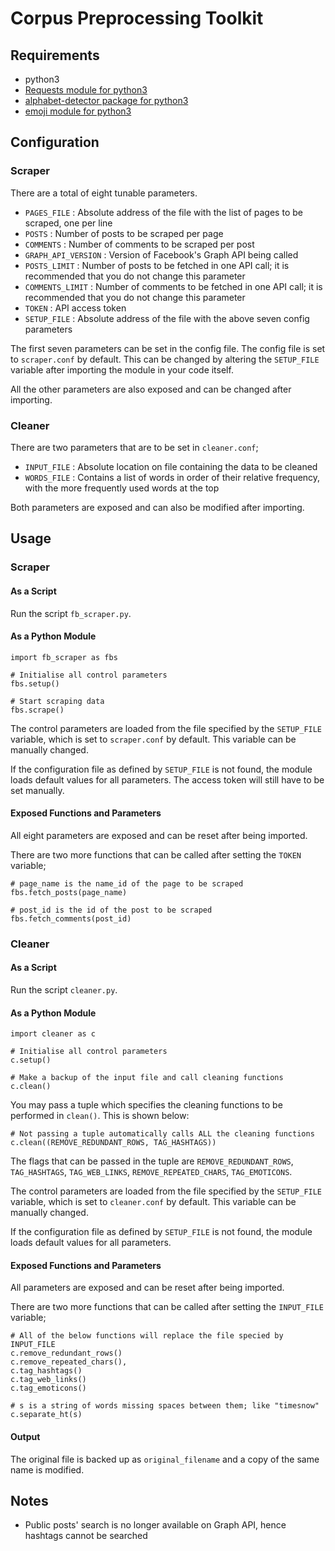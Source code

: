 # Corpus Preprocessing Toolkit

## Requirements

- python3
- [Requests module for python3](http://docs.python-requests.org/en/master/)
- [alphabet-detector package for python3](https://github.com/EliFinkelshteyn/alphabet-detector)
- [emoji module for python3](https://pypi.python.org/pypi/emoji)

## Configuration

### Scraper

There are a total of eight tunable parameters.

- `PAGES_FILE`          :   Absolute address of the file with the list of pages to be scraped, one per line
- `POSTS`               :   Number of posts to be scraped per page
- `COMMENTS`            :   Number of comments to be scraped per post
- `GRAPH_API_VERSION`   :   Version of Facebook's Graph API being called
- `POSTS_LIMIT`         :   Number of posts to be fetched in one API call; it is recommended that you do not change this parameter
- `COMMENTS_LIMIT`      :   Number of comments to be fetched in one API call; it is recommended that you do not change this parameter
- `TOKEN`               :   API access token
- `SETUP_FILE`          :   Absolute address of the file with the above seven config parameters

The first seven parameters can be set in the config file. The config file is set to `scraper.conf` by default. This can be changed by altering the `SETUP_FILE` variable after importing the module in your code itself.

All the other parameters are also exposed and can be changed after importing.

### Cleaner

There are two parameters that are to be set in `cleaner.conf`;
- `INPUT_FILE`          :   Absolute location on file containing the data to be cleaned
- `WORDS_FILE`          :   Contains a list of words in order of their relative frequency, with the more frequently used words at the top

Both parameters are exposed and can also be modified after importing.

## Usage

### Scraper

#### As a Script

Run the script `fb_scraper.py`.

#### As a Python Module

```
import fb_scraper as fbs

# Initialise all control parameters
fbs.setup()

# Start scraping data
fbs.scrape()
```
The control parameters are loaded from the file specified by the `SETUP_FILE` variable, which is set to `scraper.conf` by default. This variable can be manually changed.

If the configuration file as defined by `SETUP_FILE` is not found, the module loads default values for all parameters. The access token will still have to be set manually.

#### Exposed Functions and Parameters

All eight parameters are exposed and can be reset after being imported.

There are two more functions that can be called after setting the `TOKEN` variable;
```
# page_name is the name_id of the page to be scraped
fbs.fetch_posts(page_name)
```
```
# post_id is the id of the post to be scraped
fbs.fetch_comments(post_id)
```

### Cleaner

#### As a Script

Run the script `cleaner.py`.

#### As a Python Module

```
import cleaner as c

# Initialise all control parameters
c.setup()

# Make a backup of the input file and call cleaning functions
c.clean()
```
You may pass a tuple which specifies the cleaning functions to be performed in `clean()`. This is shown below:
```
# Not passing a tuple automatically calls ALL the cleaning functions
c.clean((REMOVE_REDUNDANT_ROWS, TAG_HASHTAGS))
```
The flags that can be passed in the tuple are `REMOVE_REDUNDANT_ROWS`, `TAG_HASHTAGS`, `TAG_WEB_LINKS`, `REMOVE_REPEATED_CHARS`, `TAG_EMOTICONS`.

The control parameters are loaded from the file specified by the `SETUP_FILE` variable, which is set to `cleaner.conf` by default. This variable can be manually changed.

If the configuration file as defined by `SETUP_FILE` is not found, the module loads default values for all parameters.

#### Exposed Functions and Parameters

All parameters are exposed and can be reset after being imported.

There are two more functions that can be called after setting the `INPUT_FILE` variable;
```
# All of the below functions will replace the file specied by INPUT_FILE
c.remove_redundant_rows()
c.remove_repeated_chars(),
c.tag_hashtags()
c.tag_web_links()
c.tag_emoticons()

# s is a string of words missing spaces between them; like "timesnow"
c.separate_ht(s)
```

#### Output
The original file is backed up as `original_filename` and a copy of the same name is modified.

## Notes

- Public posts' search is no longer available on Graph API, hence hashtags cannot be searched